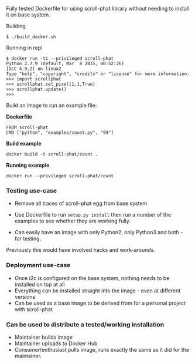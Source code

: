 Fully tested Dockerfile for using scroll-phat library without needing to install it on base system.

Building
```
$ ./build_docker.sh
```

Running in repl
```
$ docker run -ti --privileged scroll-phat
Python 2.7.9 (default, Mar  8 2015, 00:52:26) 
[GCC 4.9.2] on linux2
Type "help", "copyright", "credits" or "license" for more information.
>>> import scrollphat
>>> scrollphat.set_pixel(1,1,True)
>>> scrollphat.update()
>>> 
```

Build an image to run an example file:

**Dockerfile**

```
FROM scroll-phat
CMD ["python", "examples/count.py", "99"]
```

**Build example**
```
docker build -t scroll-phat/count .
```

**Running example**
```
docker run --privileged scroll-phat/count
```

### Testing use-case

* Remove all traces of scroll-phat egg from base system
* Use Dockerfile to run `setup.py install` then run a number of the examples to see whether they are working fully.

* Can easily have an image with only Python2, only Python3 and both - for testing.

Previously this would have involved hacks and work-arounds. 

### Deployment use-case

* Once i2c is configured on the base system, nothing needs to be installed on top at all
* Everything can be installed straight into the image - even at different versions
* Can be used as a base image to be derived from for a personal project with scroll-phat

### Can be used to distribute a tested/working installation

* Maintainer builds image
* Maintainer uploads to Docker Hub
* Consumer/enthusiast pulls image, runs exactly the same as it did for the maintainer.

